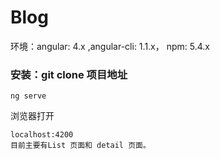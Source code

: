 # Blog



环境：angular: 4.x ,angular-cli: 1.1.x， npm: 5.4.x

### 安装：git clone 项目地址

```
ng serve 
```

浏览器打开

```
localhost:4200
目前主要有List 页面和 detail 页面。
```


